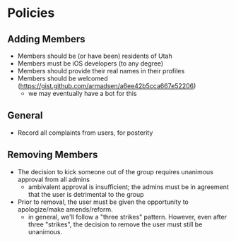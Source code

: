 # Policies

## Adding Members
- Members should be (or have been) residents of Utah
- Members must be iOS developers (to any degree)
- Members should provide their real names in their profiles
- Members should be welcomed (https://gist.github.com/armadsen/a6ee42b5cca667e52206)
  - we may eventually have a bot for this

## General
- Record all complaints from users, for posterity

## Removing Members
- The decision to kick someone out of the group requires unanimous approval from all admins
  - ambivalent approval is insufficient; the admins must be in agreement that the user is detrimental to the group
- Prior to removal, the user must be given the opportunity to apologize/make amends/reform.
  - in general, we'll follow a "three strikes" pattern. However, even after three "strikes", the decision to remove the user must still be unanimous.